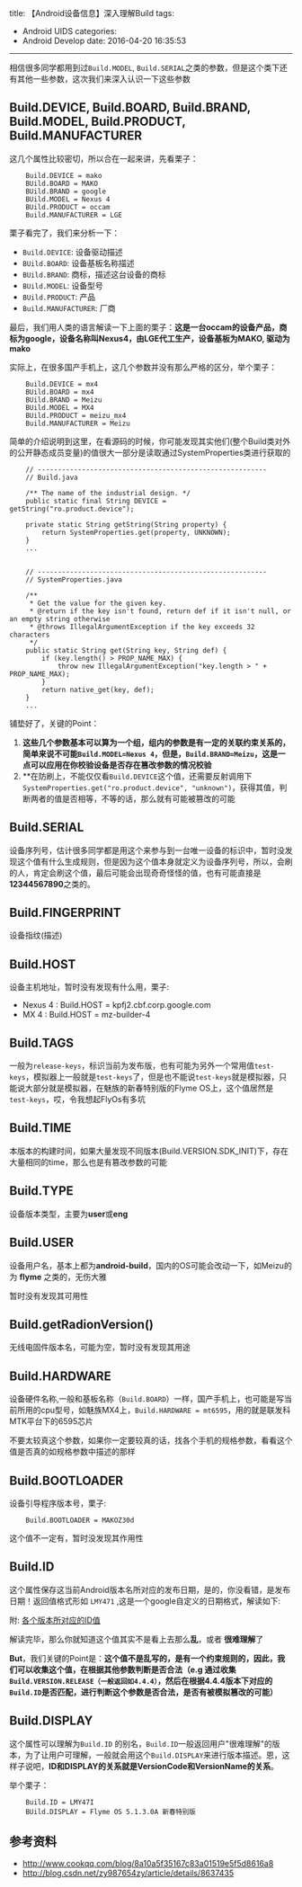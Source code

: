 title: 【Android设备信息】深入理解Build
tags:
  - Android UIDS
categories:
  - Android Develop
date: 2016-04-20 16:35:53
---

相信很多同学都用到过``Build.MODEL``, ``Build.SERIAL``之类的参数，但是这个类下还有其他一些参数，这次我们来深入认识一下这些参数
<!--more-->

## Build.DEVICE, Build.BOARD, Build.BRAND, Build.MODEL, Build.PRODUCT, Build.MANUFACTURER

这几个属性比较密切，所以合在一起来讲，先看栗子：

```
    Build.DEVICE = mako
    BUild.BOARD = MAKO 
    BUild.BRAND = google
    BUild.MODEL = Nexus 4
    BUild.PRODUCT = occam
    Build.MANUFACTURER = LGE
```

栗子看完了，我们来分析一下：

* ``Build.DEVICE``: 设备驱动描述
* ``BUild.BOARD``: 设备基板名称描述
* ``BUild.BRAND``: 商标，描述这台设备的商标
* ``BUild.MODEL``: 设备型号
* ``BUild.PRODUCT``: 产品
* ``Build.MANUFACTURER``: 厂商

最后，我们用人类的语言解读一下上面的栗子：**这是一台occam的设备产品，商标为google，设备名称叫Nexus4，由LGE代工生产，设备基板为MAKO, 驱动为mako**


实际上，在很多国产手机上，这几个参数并没有那么严格的区分，举个栗子：

```
    Build.DEVICE = mx4 
    BUild.BOARD = mx4
    BUild.BRAND = Meizu
    BUild.MODEL = MX4
    BUild.PRODUCT = meizu_mx4
    Build.MANUFACTURER = Meizu
```


简单的介绍说明到这里，在看源码的时候，你可能发现其实他们(整个Build类对外的公开静态成员变量)的值很大一部分是读取通过SystemProperties类进行获取的

```
    // ---------------------------------------------------------
    // Build.java

    /** The name of the industrial design. */
    public static final String DEVICE = getString("ro.product.device");

    private static String getString(String property) {
        return SystemProperties.get(property, UNKNOWN);
    }
    ...
    

    // ---------------------------------------------------------
    // SystemProperties.java

    /**
     * Get the value for the given key.
     * @return if the key isn't found, return def if it isn't null, or an empty string otherwise
     * @throws IllegalArgumentException if the key exceeds 32 characters
     */
    public static String get(String key, String def) {
        if (key.length() > PROP_NAME_MAX) {
            throw new IllegalArgumentException("key.length > " + PROP_NAME_MAX);
        }
        return native_get(key, def);
    }
    ...

```

铺垫好了，关键的Point：

1. **这些几个参数基本可以算为一个组，组内的参数是有一定的关联约束关系的，简单来说不可能``Build.MODEL=Nexus 4``，但是，``Build.BRAND=Meizu``，这是一点可以应用在你校验设备是否存在篡改参数的情况校验**
2. **在防刷上，不能仅仅看``Build.DEVICE``这个值，还需要反射调用下``SystemProperties.get("ro.product.device", "unknown")``，获得其值，判断两者的值是否相等，不等的话，那么就有可能被篡改的可能

## Build.SERIAL

设备序列号，估计很多同学都是用这个来参与到一台唯一设备的标识中，暂时没发现这个值有什么生成规则，但是因为这个值本身就定义为设备序列号，所以，会刷的人，肯定会刷这个值，最后可能会出现奇奇怪怪的值，也有可能直接是**12344567890**之类的。


## Build.FINGERPRINT

设备指纹(描述)

## Build.HOST

设备主机地址，暂时没有发现有什么用，栗子:

* Nexus 4 : Build.HOST = kpfj2.cbf.corp.google.com
* MX 4 : Build.HOST = mz-builder-4

## Build.TAGS

一般为``release-keys``，标识当前为发布版，也有可能为另外一个常用值``test-keys``，模拟器上一般就是``test-keys``了，但是也不能说``test-keys``就是模拟器，只能说大部分就是模拟器，在魅族的新春特别版的Flyme OS上，这个值居然是``test-keys``，哎，令我想起FlyOs有多坑

## Build.TIME

本版本的构建时间，如果大量发现不同版本(Build.VERSION.SDK_INIT)下，存在大量相同的time，那么也是有篡改参数的可能

## Build.TYPE

设备版本类型，主要为**user**或**eng**

## Build.USER

设备用户名，基本上都为**android-build**，国内的OS可能会改动一下，如Meizu的为 **flyme** 之类的，无伤大雅

暂时没有发现其可用性

## Build.getRadionVersion()

无线电固件版本名，可能为空，暂时没有发现其用途

## Build.HARDWARE

设备硬件名称,一般和基板名称（``Build.BOARD``）一样，国产手机上，也可能是写当前所用的cpu型号，如魅族MX4上，``Build.HARDWARE = mt6595``，用的就是联发科MTK平台下的6595芯片

不要太较真这个参数，如果你一定要较真的话，找各个手机的规格参数，看看这个值是否真的如规格参数中描述的那样

## Build.BOOTLOADER

设备引导程序版本号，栗子:

```
    Build.BOOTLOADER = MAKOZ30d
```

这个值不一定有，暂时没发现其作用性

## Build.ID

这个属性保存这当前Android版本名所对应的发布日期，是的，你没看错，是发布日期！返回值格式形如 ``LMY471`` ,这是一个google自定义的日期格式，解读如下:


附: [各个版本所对应的ID值](http://www.cookqq.com/blog/8a10a5f35167c83a01519e5f5d8616a8)

解读完毕，那么你就知道这个值其实不是看上去那么**乱**，或者 **很难理解**了

**But**，我们关键的Point是：**这个值不是乱写的，是有一个约束规则的，因此，我们可以收集这个值，在根据其他参数判断是否合法（e.g 通过收集``Build.VERSION.RELEASE（一般返回如4.4.4）``，然后在根据4.4.4版本下对应的``Build.ID``是否匹配，进行判断这个参数是否合法，是否有被模拟篡改的可能）**

## Build.DISPLAY

这个属性可以理解为``Build.ID`` 的别名，``Build.ID``一般返回用户"很难理解"的版本，为了让用户可理解，一般就会用这个``Build.DISPLAY``来进行版本描述。恩，这样子说吧，**ID和DISPLAY的关系就是VersionCode和VersionName的关系**。

举个栗子：

```
    Build.ID = LMY47I
    BUild.DISPLAY = Flyme OS 5.1.3.0A 新春特别版

```


## 参考资料

* http://www.cookqq.com/blog/8a10a5f35167c83a01519e5f5d8616a8
* http://blog.csdn.net/zy987654zy/article/details/8637435
